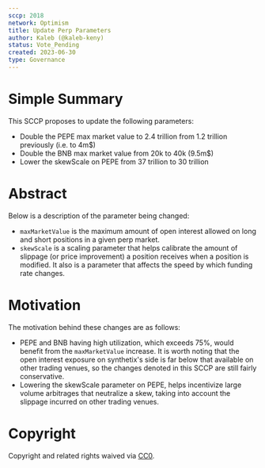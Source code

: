 ```yaml
---
sccp: 2018
network: Optimism
title: Update Perp Parameters
author: Kaleb (@kaleb-keny)
status: Vote_Pending
created: 2023-06-30
type: Governance
---
```


# Simple Summary

This SCCP proposes to update the following parameters:
- Double the PEPE max market value to 2.4 trillion from 1.2 trillion previously (i.e. to 4m$)
- Double the BNB max market value from 20k to 40k (9.5m$)
- Lower the skewScale on PEPE from 37 trillion to 30 trillion

# Abstract

Below is a description of the parameter being changed:
- `maxMarketValue` is the maximum amount of open interest allowed on long and short positions in a given perp market.
- `skewScale` is a scaling parameter that helps calibrate the amount of slippage (or price improvement) a position receives when a position is modified. It also is a parameter that affects the speed by which funding rate changes.

# Motivation

The motivation behind these changes are as follows:
- PEPE and BNB having high utilization, which exceeds 75%, would benefit from the `maxMarketValue` increase. It is worth noting that the open interest exposure on synthetix's side is far below that available on other trading venues, so the changes denoted in this SCCP are still fairly conservative.
- Lowering the skewScale parameter on PEPE, helps incentivize large volume arbitrages that neutralize a skew, taking into account the slippage incurred on other trading venues.

# Copyright

Copyright and related rights waived via [CC0](https://creativecommons.org/publicdomain/zero/1.0/).
